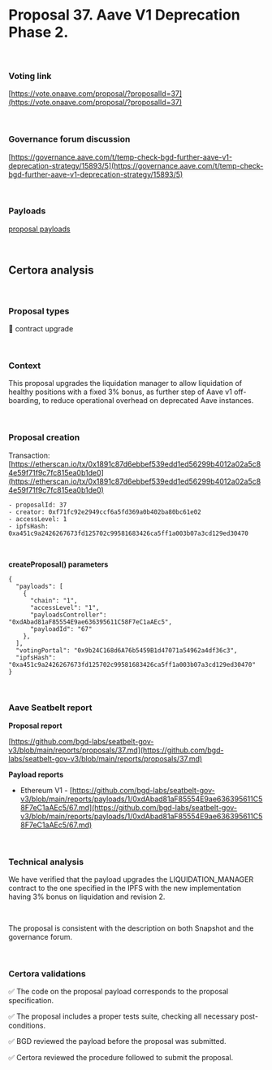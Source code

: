 # Proposal 37. Aave V1 Deprecation Phase 2.

<br>

### Voting link

[https://vote.onaave.com/proposal/?proposalId=37](https://vote.onaave.com/proposal/?proposalId=37)

<br>

### Governance forum discussion

[https://governance.aave.com/t/temp-check-bgd-further-aave-v1-deprecation-strategy/15893/5](https://governance.aave.com/t/temp-check-bgd-further-aave-v1-deprecation-strategy/15893/5)

<br>

### Payloads

[proposal payloads](https://etherscan.io/address/0xc3A6c8719Bdb1A4f78Fa0a4DD46301c73EE23a90#code#F1#L1)

<br>

## Certora analysis

<br>

### Proposal types

:handshake: contract upgrade

<br>

### Context

This proposal upgrades the liquidation manager to allow liquidation of healthy positions with a fixed 3% bonus, as further step of Aave v1 off-boarding, to reduce operational overhead on deprecated Aave instances.

<br>

### Proposal creation

Transaction: [https://etherscan.io/tx/0x1891c87d6ebbef539edd1ed56299b4012a02a5c84e59f71f9c7fc815ea0b1de0](https://etherscan.io/tx/0x1891c87d6ebbef539edd1ed56299b4012a02a5c84e59f71f9c7fc815ea0b1de0)

```
- proposalId: 37
- creator: 0xf71fc92e2949ccf6a5fd369a0b402ba80bc61e02
- accessLevel: 1
- ipfsHash: 0xa451c9a2426267673fd125702c99581683426ca5ff1a003b07a3cd129ed30470
```

<br>

**createProposal() parameters**

```
{
  "payloads": [ 
    { 
      "chain": "1", 
      "accessLevel": "1", 
      "payloadsController": "0xdAbad81aF85554E9ae636395611C58F7eC1aAEc5", 
      "payloadId": "67" 
    }, 
  ], 
  "votingPortal": "0x9b24C168d6A76b5459B1d47071a54962a4df36c3", 
  "ipfsHash": "0xa451c9a2426267673fd125702c99581683426ca5ff1a003b07a3cd129ed30470" 
}
```

<br>

### Aave Seatbelt report

**Proposal report**

[https://github.com/bgd-labs/seatbelt-gov-v3/blob/main/reports/proposals/37.md](https://github.com/bgd-labs/seatbelt-gov-v3/blob/main/reports/proposals/37.md)

**Payload reports**

* Ethereum V1 - [https://github.com/bgd-labs/seatbelt-gov-v3/blob/main/reports/payloads/1/0xdAbad81aF85554E9ae636395611C58F7eC1aAEc5/67.md](https://github.com/bgd-labs/seatbelt-gov-v3/blob/main/reports/payloads/1/0xdAbad81aF85554E9ae636395611C58F7eC1aAEc5/67.md)

<br>

### Technical analysis

We have verified that the payload upgrades the LIQUIDATION_MANAGER contract to the one specified in the IPFS with the new implementation having 3% bonus on liquidation and revision 2.

<br>

The proposal is consistent with the description on both Snapshot and the governance forum.

<br>

### Certora validations

:white_check_mark: The code on the proposal payload corresponds to the proposal specification.

:white_check_mark: The proposal includes a proper tests suite, checking all necessary post-conditions.

:white_check_mark: BGD reviewed the payload before the proposal was submitted.

:white_check_mark: Certora reviewed the procedure followed to submit the proposal.
